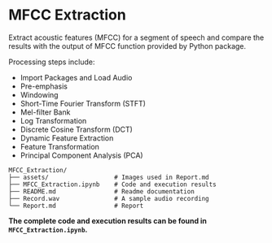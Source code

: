 # MFCC Extraction

Extract acoustic features (MFCC) for a segment of speech and compare the results with the output of MFCC function provided by Python package.

Processing steps include:

* Import Packages and Load Audio
* Pre-emphasis
* Windowing
* Short-Time Fourier Transform (STFT)
* Mel-filter Bank
* Log Transformation
* Discrete Cosine Transform (DCT)
* Dynamic Feature Extraction
* Feature Transformation
* Principal Component Analysis (PCA)

```
MFCC_Extraction/
├── assets/                  # Images used in Report.md
├── MFCC_Extraction.ipynb    # Code and execution results
├── README.md                # Readme documentation
├── Record.wav               # A sample audio recording
└── Report.md                # Report
```

**The complete code and execution results can be found in `MFCC_Extraction.ipynb`.**